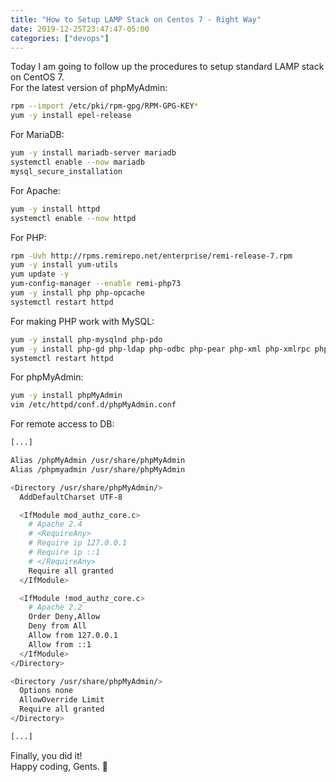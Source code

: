 ```yaml
---
title: "How to Setup LAMP Stack on Centos 7 - Right Way"
date: 2019-12-25T23:47:47-05:00
categories: ["devops"]
---
```

Today I am going to follow up the procedures to setup standard LAMP stack on CentOS 7.  
For the latest version of phpMyAdmin:
```bash
rpm --import /etc/pki/rpm-gpg/RPM-GPG-KEY*
yum -y install epel-release
```
For MariaDB:
```bash
yum -y install mariadb-server mariadb
systemctl enable --now mariadb
mysql_secure_installation
```
For Apache:
```bash
yum -y install httpd
systemctl enable --now httpd
```
For PHP:
```bash
rpm -Uvh http://rpms.remirepo.net/enterprise/remi-release-7.rpm
yum -y install yum-utils
yum update -y
yum-config-manager --enable remi-php73
yum -y install php php-opcache
systemctl restart httpd
```
For making PHP work with MySQL:
```bash
yum -y install php-mysqlnd php-pdo
yum -y install php-gd php-ldap php-odbc php-pear php-xml php-xmlrpc php-mbstring php-soap curl curl-devel
systemctl restart httpd
```
For phpMyAdmin:
```bash
yum -y install phpMyAdmin
vim /etc/httpd/conf.d/phpMyAdmin.conf
```
For remote access to DB:
```bash
[...]

Alias /phpMyAdmin /usr/share/phpMyAdmin
Alias /phpmyadmin /usr/share/phpMyAdmin

<Directory /usr/share/phpMyAdmin/>
  AddDefaultCharset UTF-8

  <IfModule mod_authz_core.c>
    # Apache 2.4
    # <RequireAny>
    # Require ip 127.0.0.1
    # Require ip ::1
    # </RequireAny>
    Require all granted
  </IfModule>

  <IfModule !mod_authz_core.c>
    # Apache 2.2
    Order Deny,Allow
    Deny from All
    Allow from 127.0.0.1
    Allow from ::1
  </IfModule>
</Directory>

<Directory /usr/share/phpMyAdmin/>
  Options none
  AllowOverride Limit
  Require all granted
</Directory>

[...]
```
Finally, you did it!  
Happy coding, Gents. 🙂


